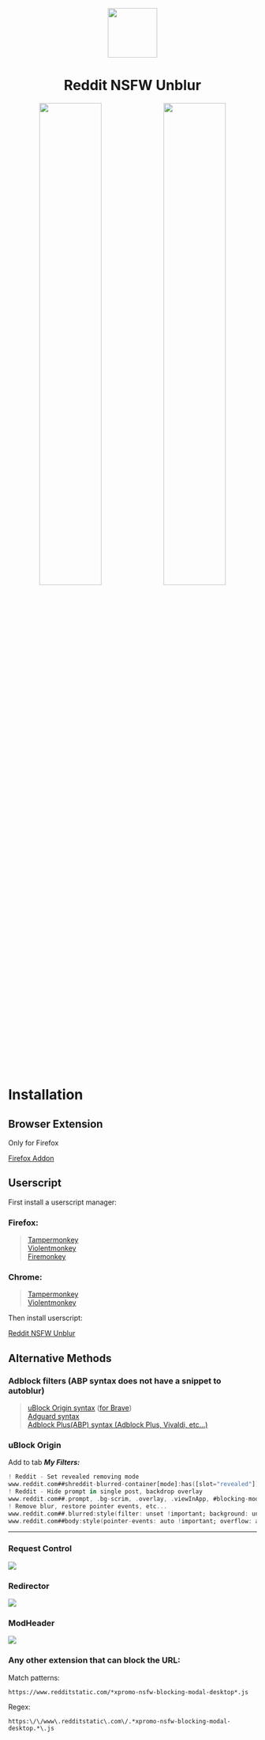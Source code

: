 <div align="center">
    <a align="center" width="100%">
        <img width="100px" src="https://raw.githubusercontent.com/zenstorage/Reddit-NSFW-Unblur/main/assets/icon.png">
    </a>
    <h1 align="center">Reddit NSFW Unblur</h1>
    <img width="50%" src="https://raw.githubusercontent.com/zenstorage/Reddit-NSFW-Unblur/main/assets/before-addon.png"><img width="50%" src="https://raw.githubusercontent.com/zenstorage/Reddit-NSFW-Unblur/main/assets/after-addon.png">
</div>

# Installation

## Browser Extension

Only for Firefox

[Firefox Addon](https://addons.mozilla.org/pt-BR/firefox/addon/reddit-nsfw-spoiler-unblur/)

## Userscript

First install a userscript manager:

### Firefox:

> [Tampermonkey](https://addons.mozilla.org/pt-BR/firefox/addon/tampermonkey/)  
> [Violentmonkey](https://addons.mozilla.org/pt-BR/firefox/addon/violentmonkey/)  
> [Firemonkey](https://addons.mozilla.org/pt-BR/firefox/addon/firemonkey/)

### Chrome:

> [Tampermonkey](https://chromewebstore.google.com/detail/tampermonkey/dhdgffkkebhmkfjojejmpbldmpobfkfo)  
> [Violentmonkey](https://chromewebstore.google.com/detail/violentmonkey/jinjaccalgkegednnccohejagnlnfdag)

Then install userscript:

[Reddit NSFW Unblur](https://greasyfork.org/scripts/485608)

Alternative Methods
-------------------

### Adblock filters (ABP syntax does not have a snippet to autoblur)

> [uBlock Origin syntax](https://raw.githubusercontent.com/zenstorage/Reddit-NSFW-Unblur/main/filters/ublock.txt) ([for Brave](https://raw.githubusercontent.com/zenstorage/Reddit-NSFW-Unblur/main/filters/adguard.txt))  
> [Adguard syntax](https://raw.githubusercontent.com/zenstorage/Reddit-NSFW-Unblur/main/filters/abp.txt)  
> [Adblock Plus(ABP) syntax (Adblock Plus, Vivaldi, etc...)](https://raw.githubusercontent.com/zenstorage/Reddit-NSFW-Unblur/main/filters/abp.txt)

### uBlock Origin

Add to tab ***My Filters:*** 
```adb
! Reddit - Set revealed removing mode
www.reddit.com##shreddit-blurred-container[mode]:has([slot="revealed"]):remove-attr(mode)
! Reddit - Hide prompt in single post, backdrop overlay
www.reddit.com##.prompt, .bg-scrim, .overlay, .viewInApp, #blocking-modal, body > [style*="blur(4px)"]
! Remove blur, restore pointer events, etc...
www.reddit.com##.blurred:style(filter: unset !important; background: unset !important;pointer-events: unset !important;display: unset !important;)
www.reddit.com##body:style(pointer-events: auto !important; overflow: auto !important;)
```

* * *

### Request Control

![](https://i.imgur.com/2oVX1dD.png)

### Redirector

![](https://i.imgur.com/DYRQ2cj.png)

### ModHeader

![](https://i.imgur.com/RptYic2.png)

### Any other extension that can block the URL:

Match patterns:

`https://www.redditstatic.com/*xpromo-nsfw-blocking-modal-desktop*.js`

Regex:

`https:\/\/www\.redditstatic\.com\/.*xpromo-nsfw-blocking-modal-desktop.*\.js`
